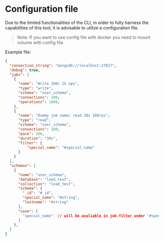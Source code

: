 # Configuration file

Due to the limited functionalities of the CLI, in order to fully harness the capabilities of this tool, it is advisable to utilize a configuration file.

> Note: If you want to use config file with docker you need to mount volume with config file.

Example file:

```json
{
  "connection_string": "mongodb://localhost:27017",
  "debug": true,
  "jobs": [
    {
      "name": "Write 100c 1k ops",
      "type": "write",
      "schema": "user_schema",
      "connections": 100,
      "operations": 1000,
    },
    {
      "name": "Dummy job name/ read 30s 100rps",
      "type": "read",
      "schema": "user_schema",
      "connections": 100,
      "pace": 100,
      "duration": "30s",
      "filter": {
          "special_name": "#special_name"
      }
    }
  ],
  "schemas": [
    {
      "name": "user_schema",
      "database": "load_test",
      "collection": "load_test",
      "schema": {
        "_id": "#_id",
        "special_name": "#string",
        "lastname": "#string"
      },
      "save": [
        "special_name"  // will be avaliable in job.filter under "#special_name"
      ]
    },
  ]
}
```
